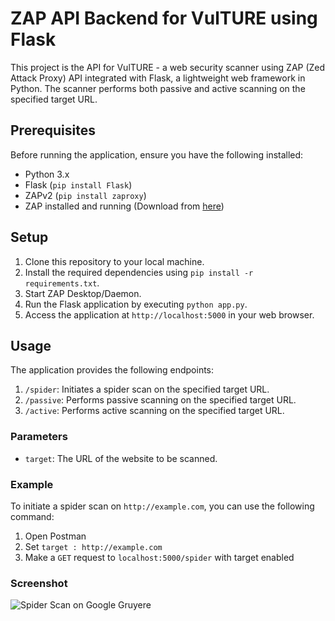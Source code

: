 # ZAP API Backend for VulTURE using Flask
This project is the API for VulTURE - a web security scanner using ZAP (Zed Attack Proxy) API integrated with Flask, a lightweight web framework in Python. The scanner performs both passive and active scanning on the specified target URL.
## Prerequisites

Before running the application, ensure you have the following installed:

- Python 3.x
- Flask (`pip install Flask`)
- ZAPv2 (`pip install zaproxy`)
- ZAP installed and running (Download from [here](https://www.zaproxy.org/download/))

## Setup

1. Clone this repository to your local machine.
2. Install the required dependencies using `pip install -r requirements.txt`.
3. Start ZAP Desktop/Daemon.
4. Run the Flask application by executing `python app.py`.
5. Access the application at `http://localhost:5000` in your web browser.

## Usage

The application provides the following endpoints:

1. `/spider`: Initiates a spider scan on the specified target URL.
2. `/passive`: Performs passive scanning on the specified target URL.
3. `/active`: Performs active scanning on the specified target URL.

### Parameters

- `target`: The URL of the website to be scanned.

### Example

To initiate a spider scan on `http://example.com`, you can use the following command:
1. Open Postman
2. Set `target : http://example.com`
3. Make a `GET` request to `localhost:5000/spider` with target enabled

### Screenshot

![Spider Scan on Google Gruyere](https://github.com/VulTURE-HackByte/vulture_ZAP/assets/116958420/d86177c3-2a94-4124-9a9d-356f6875f624)

